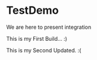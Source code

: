 # TestDemo

We are here to present integration

This is my First Build... :)

This is my Second Updated. :(
